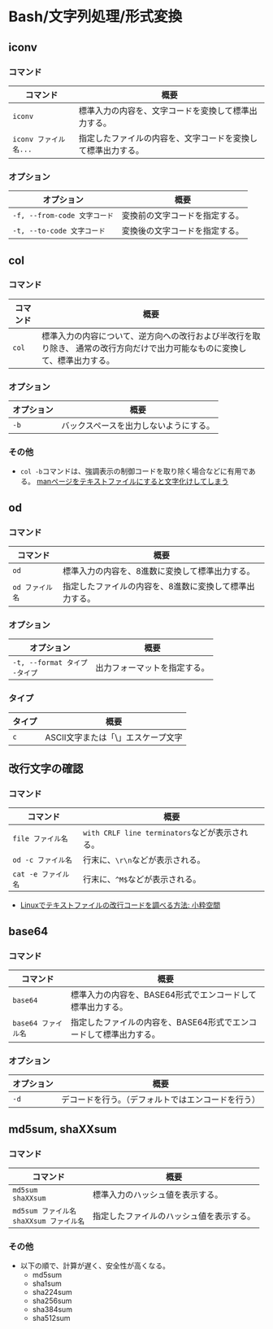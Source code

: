 # Bash/文字列処理/形式変換

## iconv

### コマンド

| コマンド             | 概要                             |
|------------------|--------------------------------|
| `iconv`          | 標準入力の内容を、文字コードを変換して標準出力する。     |
| `iconv ファイル名...` | 指定したファイルの内容を、文字コードを変換して標準出力する。 |

### オプション

| オプション                   | 概要                           |
| ---------------------------- | ------------------------------ |
| `-f, --from-code 文字コード` | 変換前の文字コードを指定する。 |
| `-t, --to-code 文字コード`   | 変換後の文字コードを指定する。 |

## col

### コマンド

| コマンド | 概要                                                         |
| -------- | ------------------------------------------------------------ |
| `col`    | 標準入力の内容について、逆方向への改行および半改行を取り除き、 通常の改行方向だけで出力可能なものに変換して、標準出力する。 |

### オプション

| オプション | 概要                                   |
| ---------- | -------------------------------------- |
| `-b`       | バックスペースを出力しないようにする。 |

### その他

- `col -b`コマンドは、強調表示の制御コードを取り除く場合などに有用である。
  [manページをテキストファイルにすると文字化けしてしまう](https://atmarkit.itmedia.co.jp/flinux/rensai/linuxtips/116man2txt.html)

## od

### コマンド

| コマンド       | 概要                           |
|------------|------------------------------|
| `od`       | 標準入力の内容を、8進数に変換して標準出力する。     |
| `od ファイル名` | 指定したファイルの内容を、8進数に変換して標準出力する。 |

### オプション

| オプション                           | 概要                         |
| ------------------------------------ | ---------------------------- |
| `-t, --format タイプ`<br />`-タイプ` | 出力フォーマットを指定する。 |

### タイプ

| タイプ | 概要                               |
| ------ | ---------------------------------- |
| `c`    | ASCII文字または「\」エスケープ文字 |

## 改行文字の確認

### コマンド

| コマンド            | 概要                                           |
| ------------------- | ---------------------------------------------- |
| `file ファイル名`   | `with CRLF line terminators`などが表示される。 |
| `od -c ファイル名`  | 行末に、`\r\n`などが表示される。               |
| `cat -e ファイル名` | 行末に、`^M$`などが表示される。                |

- [Linuxでテキストファイルの改行コードを調べる方法: 小粋空間](https://www.koikikukan.com/archives/2015/10/15-001111.php)

## base64

### コマンド

| コマンド           | 概要                                   |
|----------------|--------------------------------------|
| `base64`       | 標準入力の内容を、BASE64形式でエンコードして標準出力する。     |
| `base64 ファイル名` | 指定したファイルの内容を、BASE64形式でエンコードして標準出力する。 |

### オプション

| オプション | 概要                                               |
| ---------- | -------------------------------------------------- |
| `-d`       | デコードを行う。（デフォルトではエンコードを行う） |

## md5sum, shaXXsum

### コマンド

| コマンド                                       | 概要                                     |
| ---------------------------------------------- | ---------------------------------------- |
| `md5sum`<br />`shaXXsum`                       | 標準入力のハッシュ値を表示する。         |
| `md5sum ファイル名`<br />`shaXXsum ファイル名` | 指定したファイルのハッシュ値を表示する。 |

### その他

- 以下の順で、計算が遅く、安全性が高くなる。
  - md5sum
  - sha1sum
  - sha224sum
  - sha256sum
  - sha384sum
  - sha512sum
